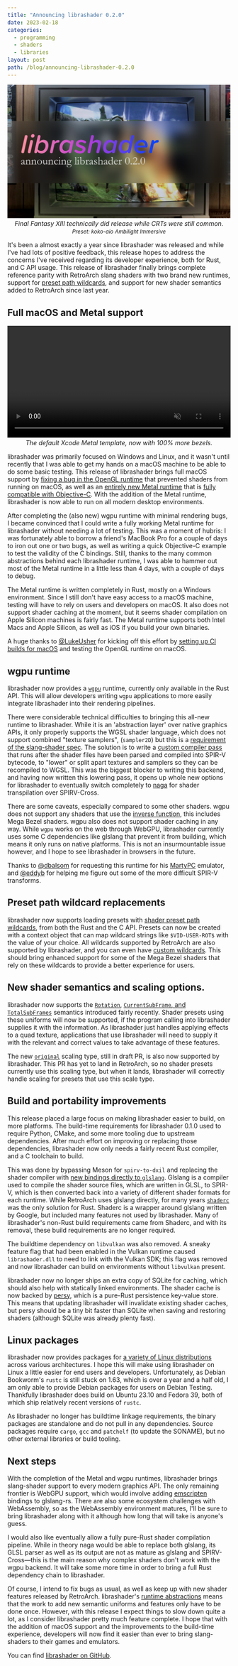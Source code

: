 ```yaml
---
title: "Announcing librashader 0.2.0"
date: 2023-02-18
categories:
  - programming
  - shaders
  - libraries
layout: post
path: /blog/announcing-librashader-0.2.0
---
```


<p align="center">
  <img src="librashader-2.0.svg" />
  <br >
  <em style="font-style: italic;font-size:14px;">Final Fantasy XIII technically did release while CRTs were still common.</em><br>
  <em style="font-style: italic;font-size:12px;">Preset: koko-aio Ambilight Immersive</em>

</p>

It's been a almost exactly a year since librashader was released and while I've had lots of positive feedback, this release hopes to address the concerns I've received regarding its developer experience, both for Rust, and C API usage. This release of librashader finally brings complete reference parity with RetroArch
slang shaders with two brand new runtimes, support for [preset path wildcards](https://github.com/libretro/RetroArch/pull/15023), and support for new shader semantics added to RetroArch since last year.

## Full macOS and Metal support

<p align="center">
<video autoplay loop muted width="800" style="max-width: -webkit-fill-available;">
  <source src="cube.mp4" type="video/mp4">
</video>
  <br >
  <em style="font-style: italic;font-size:14px;">The default Xcode Metal template, now with 100% more bezels.</em>
</p>



librashader was primarily focused on Windows and Linux, and it wasn't until recently that I was able to get my hands on a macOS machine to be able to do some basic testing. This release of librashader brings full macOS support by [fixing a bug in the OpenGL runtime](https://github.com/SnowflakePowered/librashader/pull/44) that prevented shaders from running on macOS, as well as an [entirely new Metal runtime](https://github.com/SnowflakePowered/librashader/pull/38) that is [fully compatible with Objective-C](https://github.com/SnowflakePowered/librashader/blob/master/test/capi-tests/objctest/objctest/Renderer.m). With the addition of the Metal runtime, librashader is now able to run on all modern desktop environments. 

After completing the (also new) wgpu runtime with minimal rendering bugs, I became convinced that I could write a fully working Metal runtime for librashader without needing a lot of testing. This was a moment of hubris: I was fortunately able to borrow a friend's MacBook Pro for a couple of days to iron out one or two bugs, as well as writing a quick Objective-C example to test the validity of the C bindings. Still, thanks to the many common abstractions behind each librashader runtime, I was able to hammer out most of the Metal runtime in a little less than 4 days, with a couple of days to debug.

The Metal runtime is written completely in Rust, mostly on a Windows environment. Since I still don't have easy access to a macOS machine, testing will have to rely on users and developers on macOS. It also does not support shader caching at the moment, but it seems shader compilation on Apple Silicon machines is fairly fast. The Metal runtime supports both Intel Macs and Apple Silicon, as well as iOS if you build your own binaries.

A huge thanks to [@LukeUsher](https://github.com/LukeUsher) for kicking off this effort by [setting up CI builds for macOS](https://github.com/SnowflakePowered/librashader/pull/36) and testing the OpenGL runtime on macOS.


##  wgpu runtime
librashader now provides a [`wgpu`](https://github.com/gfx-rs/wgpu) runtime, currently only available in the Rust API. This will allow developers writing `wgpu` applications to more easily integrate librashader into their rendering pipelines. 

There were considerable technical difficulties to bringing this all-new runtime to librashader. While it is an 'abstraction layer' over native graphics APIs, it only properly supports the WGSL shader language, which does not support combined "texture samplers", (`sampler2D`) but this is a [requirement of the slang-shader spec](https://github.com/libretro/slang-shaders?tab=readme-ov-file#deduce-shader-inputs-by-reflection). The solution is to write a [custom compiler pass](https://github.com/SnowflakePowered/librashader/blob/ba6c32e8587be7f96297b64e70e8a830de452b26/librashader-reflect/src/reflect/naga/spirv_passes/lower_samplers.rs) that runs after the shader files have been parsed and compiled into SPIR-V bytecode, to "lower" or split apart textures and samplers so they can be recompiled to WGSL. This was the biggest blocker to writing this backend, and having now written this lowering pass, it opens up whole new options for librashader to eventually switch completely to [naga](https://github.com/gfx-rs/wgpu/tree/trunk/naga) for shader transpilation over SPIRV-Cross.

There are some caveats, especially compared to some other shaders. wgpu does not support any shaders that use the [inverse function](https://github.com/gfx-rs/wgpu/issues/4330), this includes Mega Bezel shaders. wgpu also does not support shader caching in any way. While `wgpu` works on the web through WebGPU, librashader currently uses some C dependencies like glslang that prevent it from building, which means it only runs on native platforms. This is not an insurmountable issue however, and I hope to see librashader in browsers in the future.

Thanks to [@dbalsom](https://github.com/dbalsom) for requesting this runtime for his [MartyPC](https://github.com/dbalsom/martypc) emulator, and [@eddyb](https://github.com/eddyb) for helping me figure out some of the more difficult SPIR-V transforms.

## Preset path wildcard replacements

librashader now supports loading presets with [shader preset path wildcards](https://github.com/libretro/RetroArch/pull/15023), from both the Rust and the C API. Presets can now be created with a context object that can map wildcard strings like `$VID-USER-ROT$` with the value of your choice. All wildcards supported by RetroArch are also supported by librashader, and you can even have [custom wildcards](https://docs.rs/librashader/0.2.0-rc.2/librashader/presets/context/enum.ContextItem.html). This should bring enhanced support for some of the Mega Bezel shaders that rely on these wildcards to provide a better experience for users.

## New shader semantics and scaling options.

librashader now supports the [`Rotation`](https://github.com/libretro/RetroArch/pull/15136), [`CurrentSubFrame`, and `TotalSubFrames`](https://github.com/libretro/RetroArch/pull/16209) semantics introduced fairly recently. Shader presets using these uniforms will now be supported, if the program calling into librashader supplies it with the information. As librashader just handles applying effects to a quad texture, applications that use librashader will need to supply it with the relevant and correct values to take advantage of these features.


The new [`original`](https://github.com/libretro/RetroArch/pull/15937) scaling type, still in draft PR, is also now supported by librashader. This PR has yet to land in RetroArch, so no shader presets currently use this scaling type, but when it lands, librashader will correctly handle scaling for presets that use this scale type.

## Build and portability improvements

This release placed a large focus on making librashader easier to build, on more platforms. The build-time requirements for librashader 0.1.0 used to require Python, CMake, and some more tooling due to upstream dependencies. After much effort on improving or replacing those dependencies, librashader now only needs a fairly recent Rust compiler, and a C toolchain to build.

This was done by bypassing Meson for `spirv-to-dxil` and replacing the shader compiler with [new bindings directly to `glslang`](https://crates.io/crates/glslang). Glslang is a compiler used to compile the shader source files, which are written in GLSL, to SPIR-V, which is then converted back into a variety of different
shader formats for each runtime. While RetroArch uses glslang directly, for many years [`shaderc`](https://crates.io/crates/shaderc) was the only solution for Rust. Shaderc is a wrapper around glslang written by Google, but included many features not used by librashader. Many of librashader's non-Rust build requirements came from Shaderc, and with its removal, these build requirements are no longer required.

The buildtime dependency on `libvulkan` was also removed. A sneaky feature flag that had been enabled in the Vulkan runtime caused `librashader.dll` to need to link with the Vulkan SDK; this flag was removed and now librashader can build on environments without `libvulkan` present.

librashader now no longer ships an extra copy of SQLite for caching, which should also help with statically linked environments. The shader cache is now backed by [persy](https://docs.rs/persy/1.4.7/persy/index.html), which is a pure-Rust persistence key-value store. This means that updating librashader will invalidate existing shader caches, but persy should be a tiny bit faster than SQLite when saving and restoring shaders (although SQLite was already plenty fast).

## Linux packages

librashader now provides packages for [a variety of Linux distributions](https://software.opensuse.org//download.html?project=home%3Achyyran%3Alibrashader&package=librashader) across various architectures. I hope this will make using librashader on Linux a little easier for end users and developers. Unfortunately, as Debian Bookworm's `rustc` is still stuck on 1.63, which is over a year and a half old, I am only able to provide Debian packages for users on Debian Testing. Thankfully librashader does build on Ubuntu 23.10 and Fedora 39, both of which ship relatively recent versions of `rustc`. 

As librashader no longer has buildtime linkage requirements, the binary packages are standalone and do not pull in any dependencies. Source packages require `cargo`, `gcc` and `patchelf` (to update the SONAME), but no other external libraries or build tooling. 

## Next steps

With the completion of the Metal and wgpu runtimes, librashader brings slang-shader support to every modern graphics API. The only remaining frontier is WebGPU support, which would involve adding [emscripten](https://emscripten.org/) bindings to glslang-rs. There are also some ecosystem challenges with WebAssembly, so as the WebAssembly environment matures, I'll be sure to bring librashader along with it although how long that will take is anyone's guess. 

I would also like eventually allow a fully pure-Rust shader compilation pipeline. While in theory naga would be able to replace both glslang, its GLSL parser as well as its output are not as mature as glslang and SPIRV-Cross&mdash;this is the main reason why complex shaders don't work with the wgpu backend. It will take some more time in order to bring a full Rust dependency chain to librashader.

Of course, I intend to fix bugs as usual, as well as keep up with new shader features released by RetroArch. librashader's [runtime abstractions](https://docs.rs/librashader-runtime/latest/librashader_runtime/) means that the work to add new semantic uniforms and features only have to be done once. However, with this release I expect things to slow down quite a lot, as I consider librashader pretty much feature complete. I hope that with the addition of macOS support and the improvements to the build-time experience, developers will now find it easier than ever to bring slang-shaders to their games and emulators. 

You can find [librashader on GitHub](https://github.com/SnowflakePowered/librashader).